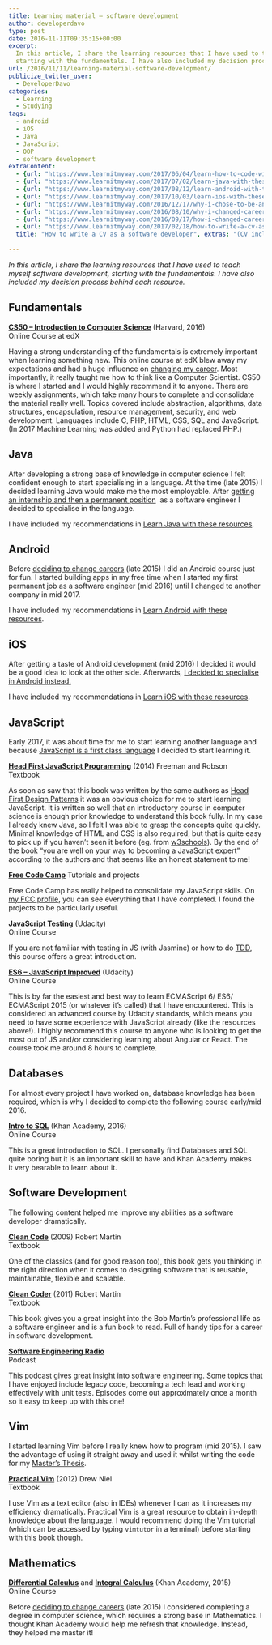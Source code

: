 ```yaml
---
title: Learning material – software development
author: developerdavo
type: post
date: 2016-11-11T09:35:15+00:00
excerpt: 
  In this article, I share the learning resources that I have used to teach myself software development, 
  starting with the fundamentals. I have also included my decision process behind each resource.
url: /2016/11/11/learning-material-software-development/
publicize_twitter_user:
  - DeveloperDavo
categories:
  - Learning
  - Studying
tags:
  - android
  - iOS
  - Java
  - JavaScript
  - OOP
  - software development
extraContent:
  - {url: "https://www.learnitmyway.com/2017/06/04/learn-how-to-code-with-these-resources/", title: "Learn how to code with these resources"}
  - {url: "https://www.learnitmyway.com/2017/07/02/learn-java-with-these-resources/", title: "Learn Java with these resources"}
  - {url: "https://www.learnitmyway.com/2017/08/12/learn-android-with-these-resources/", title: "Learn Android with these resources"}
  - {url: "https://www.learnitmyway.com/2017/10/03/learn-ios-with-these-resources/", title: "Learn iOS with these resources"}
  - {url: "https://www.learnitmyway.com/2016/12/17/why-i-chose-to-be-an-android-developer-instead-of-ios/", title: "Why I chose to be an Android developer (instead of iOS)"}
  - {url: "https://www.learnitmyway.com/2016/08/10/why-i-changed-careers/", title: "Why I changed careers"}
  - {url: "https://www.learnitmyway.com/2016/09/17/how-i-changed-careers/", title: "How I changed careers"}
  - {url: "https://www.learnitmyway.com/2017/02/18/how-to-write-a-cv-as-a-software-developer/", 
  title: "How to write a CV as a software developer", extras: "(CV included)"}
  
---
```

_In this article, I share the learning resources that I have used to teach myself software development, 
starting with the fundamentals. I have also included my decision process behind each resource._

## Fundamentals

**<a href="https://www.edx.org/course/introduction-computer-science-harvardx-cs50x?
gclid=CjwKEAiA3qXBBRD4_b_V7ZLFsX4SJAB0AtEVL-zTcOpSgkNNE8nb1AiS9uY_kPiVcJvFw-0CDbfjOBoCptfw_wcB" 
target="_blank" rel="noopener">CS50 &#8211; Introduction to Computer Science</a>** (Harvard, 2016)  
Online Course at edX

Having a strong understanding of the fundamentals is extremely important when learning something new. 
This online course at edX blew away my expectations and had a huge influence on 
<a href="https://www.learnitmyway.com/2016/08/10/why-i-changed-careers/" 
target="_blank" rel="noopener">changing my career</a>. 
Most importantly, it really taught me how to think like a Computer Scientist. 
CS50 is where I started and I would highly recommend it to anyone. 
There are weekly assignments, which take many hours to complete and consolidate the material really well. 
Topics covered include abstraction, algorithms, data structures, encapsulation, resource management, security, 
and web development. 
Languages include C, PHP, HTML, CSS, SQL and JavaScript. 
(In 2017 Machine Learning was added and Python had replaced PHP.)

## Java

After developing a strong base of knowledge in computer science I felt confident enough to start specialising 
in a language. At the time (late 2015) I decided learning Java would make me the most employable. 
After <a href="https://www.learnitmyway.com/2016/09/17/how-i-changed-careers/" 
target="_blank" rel="noopener">getting an internship and then a permanent position</a> 
as a software engineer I decided to specialise in the language.

I have included my recommendations in <a href="https://www.learnitmyway.com/2017/07/02/learn-java-with-these-resources/" 
target="_blank" rel="noopener">Learn Java with these resources</a>.

## Android

Before <a href="https://www.learnitmyway.com/2016/08/10/why-i-changed-careers/" target="_blank" 
rel="noopener">deciding to change careers</a> (late 2015) I did an Android course just for fun. 
I started building apps in my free time when I started my first permanent job as a software engineer (mid 2016) 
until I changed to another company in mid 2017.

I have included my recommendations in <a href="https://www.learnitmyway.com/2017/08/12/learn-android-with-these-resources/" 
target="_blank" rel="noopener">Learn Android with these resources</a>.

## iOS

After getting a taste of Android development (mid 2016) I decided it would be a good idea to look at the other side. 
Afterwards, <a href="https://www.learnitmyway.com/2016/12/17/why-i-chose-to-be-an-android-developer-instead-of-ios/" 
target="_blank" rel="noopener">I decided to specialise in Android instead.</a>

I have included my recommendations in <a href="https://www.learnitmyway.com/2017/10/03/learn-ios-with-these-resources/" 
target="_blank" rel="noopener">Learn iOS with these resources</a>.

## JavaScript

Early 2017, it was about time for me to start learning another language and because 
<a href="https://www.thoughtworks.com/radar/languages-and-frameworks/javascript-as-a-first-class-language" 
target="_blank" rel="noopener">JavaScript is a first class language</a> I decided to start learning it.

**<a href="http://www.wickedlysmart.com/hfjs/" target="_blank" 
rel="noopener">Head First JavaScript Programming</a>** (2014) Freeman and Robson  
Textbook

As soon as saw that this book was written by the same authors as 
<a href="http://www.wickedlysmart.com/head-first-design-patterns/" target="_blank" rel="noopener 
noreferrer">Head First Design Patterns</a> it was an obvious choice for me to start learning JavaScript. 
It is written so well that an introductory course in computer science is enough prior knowledge to understand 
this book fully. In my case I already knew Java, so I felt I was able to grasp the concepts quite quickly. 
Minimal knowledge of HTML and CSS is also required, 
but that is quite easy to pick up if you haven&#8217;t seen it before 
(eg. from <a href="https://www.w3schools.com/html/default.asp" target="_blank" rel="noopener">w3schools</a>). 
By the end of the book &#8220;you are well on your way to becoming a JavaScript expert&#8221; 
according to the authors and that seems like an honest statement to me!

**<a href="https://www.freecodecamp.com" target="_blank" rel="noopener">Free Code Camp</a>**
Tutorials and projects

Free Code Camp has really helped to consolidate my JavaScript skills. 
On <a href="https://www.freecodecamp.org/developerdavo" target="_blank" rel="noopener">my FCC profile</a>, 
you can see everything that I have completed. I found the projects to be particularly useful.

**<a href="https://www.udacity.com/course/javascript-testing--ud549" target="_blank" rel="noopener">
JavaScript Testing</a>** (Udacity)  
Online Course

If you are not familiar with testing in JS (with Jasmine) or how to do 
<a href="https://en.wikipedia.org/wiki/Test-driven_development" target="_blank" rel="noopener">TDD</a>, 
this course offers a great introduction.

<a href="https://www.udacity.com/course/es6-javascript-improved--ud356" target="_blank" rel="noopener"><strong>
ES6 &#8211; JavaScript Improved</strong></a> (Udacity)  
Online Course

This is by far the easiest and best way to learn ECMAScript 6/ ES6/ ECMAScript 2015 (or whatever it’s called) 
that I have encountered. This is considered an advanced course by Udacity standards, 
which means you need to have some experience with JavaScript already (like the resources above!).
I highly recommend this course to anyone who is looking to get the most out of JS and/or considering 
learning about Angular or React. The course took me around 8 hours to complete.

## Databases

For almost every project I have worked on, database knowledge has been required, 
which is why I decided to complete the following course early/mid 2016.

**<a href="https://www.khanacademy.org/computing/computer-programming/sql" 
target="_blank" rel="noopener">Intro to SQL</a>** (Khan Academy, 2016)  
Online Course

This is a great introduction to SQL. 
I personally find Databases and SQL quite boring but it is an important skill to have and 
Khan Academy makes it very bearable to learn about it.

## Software Development

The following content helped me improve my abilities as a software developer dramatically.

**<a href="https://www.goodreads.com/book/show/3735293-clean-code" target="_blank" rel="noopener">
Clean Code</a>** (2009) Robert Martin  
Textbook

One of the classics (and for good reason too), this book gets you thinking in the right direction when it 
comes to designing software that is reusable, maintainable, flexible and scalable.

**<a href="https://www.goodreads.com/book/show/10284614-the-clean-coder?from_search=true" target="_blank" 
rel="noopener">Clean Coder</a>** (2011) Robert Martin  
Textbook

This book gives you a great insight into the Bob Martin’s professional life as a software engineer 
and is a fun book to read. Full of handy tips for a career in software development.

**<a href="http://www.se-radio.net/" target="_blank" rel="noopener">Software Engineering Radio</a>**  
Podcast

This podcast gives great insight into software engineering. 
Some topics that I have enjoyed include legacy code, becoming a tech lead and working effectively with unit tests. 
Episodes come out approximately once a month so it easy to keep up with this one!

## Vim

I started learning Vim before I really knew how to program (mid 2015). 
I saw the advantage of using it straight away and used it whilst writing the code for my 
<a href="https://github.com/DeveloperDavo/Paperboard" target="_blank" rel="noopener">Master&#8217;s Thesis</a>.

**<a href="https://www.goodreads.com/book/show/13607232-practical-vim?from_search=true" target="_blank" 
rel="noopener">Practical Vim</a>** (2012) Drew Niel  
Textbook

I use Vim as a text editor (also in IDEs) whenever I can as it increases my efficiency dramatically. 
Practical Vim is a great resource to obtain in-depth knowledge about the language. 
I would recommend doing the Vim tutorial (which can be accessed by typing `vimtutor` in a terminal) 
before starting with this book though.

## Mathematics

**<a href="https://www.khanacademy.org/math/differential-calculus" target="_blank" rel="noopener">
Differential Calculus</a>** and **<a href="https://www.khanacademy.org/math/integral-calculus" target="_blank" 
rel="noopener">Integral Calculus</a>** (Khan Academy, 2015)  
Online Course

Before <a href="https://www.learnitmyway.com/2016/08/10/why-i-changed-careers/" target="_blank" 
rel="noopener">deciding to change careers</a> (late 2015) I considered completing a degree in computer science, 
which requires a strong base in Mathematics. 
I thought Khan Academy would help me refresh that knowledge. Instead, they helped me master it!

